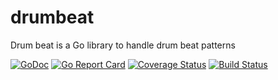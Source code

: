 # drumbeat

Drum beat is a Go library to handle drum beat patterns

[![GoDoc](https://godoc.org/github.com/mattetti/drumbeat?status.svg)](https://godoc.org/github.com/mattetti/drumbeat)
[![Go Report Card](https://goreportcard.com/badge/github.com/mattetti/drumbeat)](https://goreportcard.com/report/github.com/mattetti/drumbeat)
[![Coverage Status](https://codecov.io/gh/google/periph/graph/badge.svg)](https://codecov.io/gh/mattetti/drumbeat)
[![Build Status](https://travis-ci.org/mattetti/drumbeat.svg)](https://travis-ci.org/mattetti/drumbeat)
